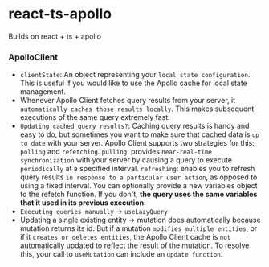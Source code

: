 # react-ts-apollo
Builds on react + ts + apollo
### ApolloClient
- `clientState`: An object representing your `local state configuration`. This is useful if you would like to use the Apollo cache for local state management.
- Whenever Apollo Client fetches query results from your server, it `automatically caches those results locally`. This makes subsequent executions of the same query extremely fast. 
- `Updating cached query results?`: Caching query results is handy and easy to do, but sometimes you want to make sure that cached data is `up to date` with your server. Apollo Client supports two strategies for this: `polling` and `refetching`.
    `pulling`: provides `near-real-time synchronization` with your server by causing a query to execute `periodically` at a specified interval.
    `refreshing`: enables you to refresh query results `in response to a particular user action`, as opposed to using a fixed interval. You can optionally provide a new variables object to the refetch function. If you don't, **the query uses the same variables that it used in its previous execution**.
- `Executing queries manually` -> `useLazyQuery`
- Updating a single existing entity -> mutation does automatically because mutation returns its id. But if a mutation `modifies multiple entities`, or if it `creates or deletes entities`, the Apollo Client cache is `not` automatically updated to reflect the result of the mutation. To resolve this, your call to `useMutation` can include an `update function`.